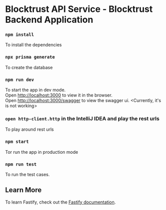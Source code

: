 # Blocktrust API Service - Blocktrust Backend Application

### `npm install`

To install the dependencies

### `npx prisma generate`

To create the database

### `npm run dev`

To start the app in dev mode.\
Open [http://localhost:3000](http://localhost:3000) to view it in the browser.\
Open [http://localhost:3000/swagger](http://localhost:3000/swagger) to view the swagger ui. <Currently, it's is not working>

### `open http-client.http` in the IntelliJ IDEA and play the rest urls

To play around rest urls

### `npm start`

Tor run the app in production mode

### `npm run test`

To run the test cases.

## Learn More

To learn Fastify, check out the [Fastify documentation](https://www.fastify.io/docs/latest/).
